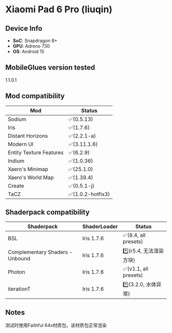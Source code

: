# Xiaomi Pad 6 Pro (liuqin)


## Device Info


- **SoC**: Snapdragon 8+
- **GPU**: Adreno 730
- **OS**: Android 15


## MobileGlues version tested


1.1.0.1


## Mod compatibility


|**Mod**|**Status**|
|---|---|
| Sodium | ✅(0.5.13) |
| Iris | ✅(1.7.6) |
| Distant Horizons | ✅(2.2.1-a) |
| Modern UI | ✅(3.11.1.6) |
| Entity Texture Features | ✅(6.2.9) |
| Indium | ✅(1.0.36) |
| Xaero's Minimap | ✅(25.1.0) |
| Xaero's World Map | ✅(1.39.4) |
| Create | ✅(0.5.1-j) |
| TaCZ | ✅(1.0.2-hotfix3) |



## Shaderpack compatibility


|**Shaderpack** | **ShaderLoader** | **Status** 
|---|---|----|
| BSL | Iris 1.7.6 | ✅(8.4, all presets) |
| Complementary Shaders - Unbound | Iris 1.7.6 | *️⃣(r5.4, 无法渲染方块)  |
| Photon | Iris 1.7.6 | ✅(v1.1, all presets) |
| iterationT | Iris 1.7.6| *️⃣(3.2.0, 水体异常) |


## Notes


测试时使用Faithful 64x材质包，该材质包正常渲染
